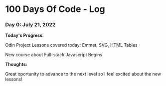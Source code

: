 # 100 Days Of Code - Log

### Day 0: July 21, 2022

**Today's Progress**: 

Odin Project Lessons covered today:
Emmet, SVG, HTML Tables

New course about Full-stack Javascript Begins

**Thoughts:** 

Great oportunity to advance to the next level so I feel excited about the new lessons!


